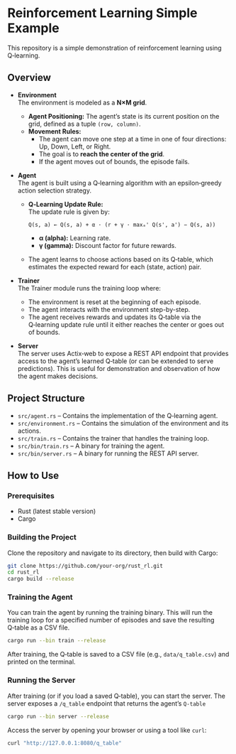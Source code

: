 # Reinforcement Learning Simple Example

This repository is a simple demonstration of reinforcement learning using Q‑learning.

## Overview

- **Environment**  
  The environment is modeled as a **N×M grid**.  
  - **Agent Positioning:** The agent’s state is its current position on the grid, defined as a tuple `(row, column)`.  
  - **Movement Rules:**  
    - The agent can move one step at a time in one of four directions: Up, Down, Left, or Right.  
    - The goal is to **reach the center of the grid**.  
    - If the agent moves out of bounds, the episode fails.

- **Agent**  
  The agent is built using a Q‑learning algorithm with an epsilon‑greedy action selection strategy.  
  - **Q‑Learning Update Rule:**  
    The update rule is given by:

    ```
    Q(s, a) ← Q(s, a) + α · (r + γ · maxₐ' Q(s', a') − Q(s, a))
    ```

    - **α (alpha):** Learning rate.  
    - **γ (gamma):** Discount factor for future rewards.
  - The agent learns to choose actions based on its Q‑table, which estimates the expected reward for each (state, action) pair.

- **Trainer**  
  The Trainer module runs the training loop where:
  - The environment is reset at the beginning of each episode.
  - The agent interacts with the environment step-by-step.
  - The agent receives rewards and updates its Q‑table via the Q‑learning update rule until it either reaches the center or goes out of bounds.

- **Server**  
  The server uses Actix‑web to expose a REST API endpoint that provides access to the agent’s learned Q‑table (or can be extended to serve predictions). This is useful for demonstration and observation of how the agent makes decisions.


## Project Structure

- `src/agent.rs` – Contains the implementation of the Q‑learning agent.
- `src/environment.rs` – Contains the simulation of the environment and its actions.
- `src/train.rs` – Contains the trainer that handles the training loop.
- `src/bin/train.rs` – A binary for training the agent.
- `src/bin/server.rs` – A binary for running the REST API server.

## How to Use

### Prerequisites

- Rust (latest stable version)
- Cargo

### Building the Project

Clone the repository and navigate to its directory, then build with Cargo:

```bash
git clone https://github.com/your-org/rust_rl.git
cd rust_rl
cargo build --release
```

### Training the Agent

You can train the agent by running the training binary. This will run the training loop for a specified number of episodes and save the resulting Q‑table as a CSV file.

```bash
cargo run --bin train --release
```

After training, the Q‑table is saved to a CSV file (e.g., `data/q_table.csv`) and printed on the terminal.

### Running the Server

After training (or if you load a saved Q‑table), you can start the server. The server exposes a `/q_table` endpoint that returns the agent’s `Q-table`

```bash
cargo run --bin server --release
```

Access the server by opening your browser or using a tool like `curl`:

```bash
curl "http://127.0.0.1:8080/q_table"
```
